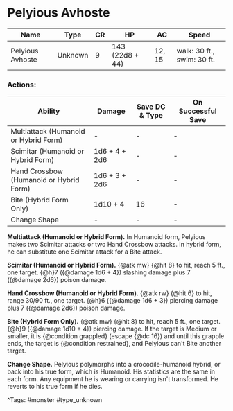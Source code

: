 # Pelyious Avhoste

| Name | Type | CR | HP | AC | Speed |
|------|------|----|----|----|-------|
| Pelyious Avhoste | Unknown | 9 | 143 (22d8 + 44) | 12, 15 | walk: 30 ft., swim: 30 ft. |

### Actions:

| Ability | Damage | Save DC & Type | On Successful Save |
|---------|--------|----------------|--------------------|
| Multiattack (Humanoid or Hybrid Form) | - | - | - |
| Scimitar (Humanoid or Hybrid Form) | 1d6 + 4 + 2d6 | - | - |
| Hand Crossbow (Humanoid or Hybrid Form) | 1d6 + 3 + 2d6 | - | - |
| Bite (Hybrid Form Only) | 1d10 + 4 | 16 | - |
| Change Shape | - | - | - |


**Multiattack (Humanoid or Hybrid Form).** In Humanoid form, Pelyious makes two Scimitar attacks or two Hand Crossbow attacks. In hybrid form, he can substitute one Scimitar attack for a Bite attack.

**Scimitar (Humanoid or Hybrid Form).** {@atk mw} {@hit 8} to hit, reach 5 ft., one target. {@h}7 ({@damage 1d6 + 4}) slashing damage plus 7 ({@damage 2d6}) poison damage.

**Hand Crossbow (Humanoid or Hybrid Form).** {@atk rw} {@hit 6} to hit, range 30/90 ft., one target. {@h}6 ({@damage 1d6 + 3}) piercing damage plus 7 ({@damage 2d6}) poison damage.

**Bite (Hybrid Form Only).** {@atk mw} {@hit 8} to hit, reach 5 ft., one target. {@h}9 ({@damage 1d10 + 4}) piercing damage. If the target is Medium or smaller, it is {@condition grappled} (escape {@dc 16}) and until this grapple ends, the target is {@condition restrained}, and Pelyious can't Bite another target.

**Change Shape.** Pelyious polymorphs into a crocodile-humanoid hybrid, or back into his true form, which is Humanoid. His statistics are the same in each form. Any equipment he is wearing or carrying isn't transformed. He reverts to his true form if he dies.

^Tags: #monster #type_unknown